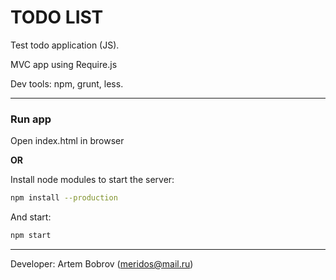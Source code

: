 # TODO LIST
Test todo application (JS).

MVC app using Require.js

Dev tools: npm, grunt, less.

---

### Run app

Open index.html in browser

**OR**

Install node modules to start the server:

```sh
npm install --production
```

And start:

```sh
npm start
```

---

Developer: Artem Bobrov ([meridos@mail.ru](mailto:meridos@mail.ru))
